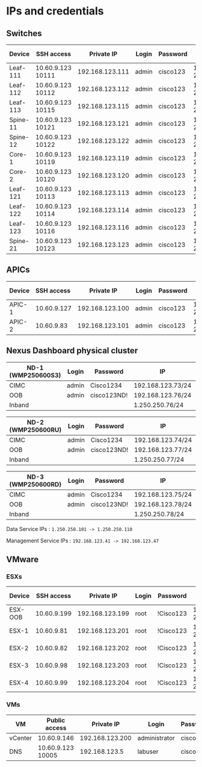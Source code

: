 # IPs and credentials

## Switches

| Device   | SSH access        | Private IP      | Login | Password | Console (telnet) |
| -------- | ----------------- | --------------- | ----- | -------- | ---------------- |
| Leaf-111 | 10.60.9.123 10111 | 192.168.123.111 | admin | cisco123 | 10.60.9.123 2071 |
| Leaf-112 | 10.60.9.123 10112 | 192.168.123.112 | admin | cisco123 | 10.60.9.123 2072 |
| Leaf-113 | 10.60.9.123 10115 | 192.168.123.115 | admin | cisco123 | 10.60.9.123 2079 |
| Spine-11 | 10.60.9.123 10121 | 192.168.123.121 | admin | cisco123 | 10.60.9.123 2069 |
| Spine-12 | 10.60.9.123 10122 | 192.168.123.122 | admin | cisco123 | 10.60.9.123 2070 |
| Core-1   | 10.60.9.123 10119 | 192.168.123.119 | admin | cisco123 | 10.60.9.123 2067 |
| Core-2   | 10.60.9.123 10120 | 192.168.123.120 | admin | cisco123 | 10.60.9.123 2068 |
| Leaf-121 | 10.60.9.123 10113 | 192.168.123.113 | admin | cisco123 | 10.60.9.123 2073 |
| Leaf-122 | 10.60.9.123 10114 | 192.168.123.114 | admin | cisco123 | 10.60.9.123 2074 |
| Leaf-123 | 10.60.9.123 10116 | 192.168.123.116 | admin | cisco123 | 10.60.9.123 2076 |
| Spine-21 | 10.60.9.123 10123 | 192.168.123.123 | admin | cisco123 | 10.60.9.123 2075 |

## APICs

| Device | SSH access  | Private IP      | Login | Password | CIMC access       | Private IP      | Login | Password |
| :----- | :---------- | --------------- | ----- | -------- | ----------------- | --------------- | ----- | -------- |
| APIC-1 | 10.60.9.127 | 192.168.123.100 | admin | cisco123 | 10.60.9.123 20151 | 192.168.123.151 | admin | cisco123 |
| APIC-2 | 10.60.9.83  | 192.168.123.101 | admin | cisco123 | 10.60.9.123 20152 | 192.168.123.152 | admin | cisco123 |

## Nexus Dashboard physical cluster

| ND-1 (WMP250600S3) | Login | Password    | IP                | IPDG            | VLAN |
| ------------------ | ----- | ----------- | ----------------- | --------------- | ---- |
| CIMC               | admin | Cisco1234   | 192.168.123.73/24 | 192.168.123.254 |      |
| OOB                | admin | cisco123ND! | 192.168.123.76/24 | 192.168.123.254 |      |
| Inband             |       |             | 1.250.250.76/24   | 1.250.250.250   | 250  |

| ND-2 (WMP250600RU) | Login | Password    | IP                | IPDG             | VLAN |
| ------------------ | ----- | ----------- | ----------------- | ---------------- | ---- |
| CIMC               | admin | Cisco1234   | 192.168.123.74/24 | 192.168.123.254  |      |
| OOB                | admin | cisco123ND! | 192.168.123.77/24 | 192.168..123.254 |      |
| Inband             |       |             | 1.250.250.77/24   | 1.250.250.250    | 250  |

| ND-3 (WMP250600RD) | Login | Password    | IP                | IPDG             | VLAN |
| ------------------ | ----- | ----------- | ----------------- | ---------------- | ---- |
| CIMC               | admin | Cisco1234   | 192.168.123.75/24 | 192.168.123.254  |      |
| OOB                | admin | cisco123ND! | 192.168.123.78/24 | 192.168..123.254 |      |
| Inband             |       |             | 1.250.250.78/24   | 1.250.250.250    | 250  |

Data Service IPs : `1.250.250.101 -> 1.250.250.110`

Management Service IPs : `192.168.123.41 -> 192.168.123.47`

## VMware

### ESXs

| Device  | SSH access  | Private IP      | Login | Password  | CIMC access       | Private IP      | Login | Password |
| ------- | ----------- | --------------- | ----- | --------- | ----------------- | --------------- | ----- | -------- |
| ESX-OOB | 10.60.9.199 | 192.168.123.199 | root  | !Cisco123 | 10.60.9.123 20153 | 192.168.123.153 | admin | cisco123 |
| ESX-1   | 10.60.9.81  | 192.168.123.201 | root  | !Cisco123 | 10.60.9.123 20154 | 192.168.123.154 | admin | cisco123 |
| ESX-2   | 10.60.9.82  | 192.168.123.202 | root  | !Cisco123 | 10.60.9.123 20155 | 192.168.123.155 | admin | cisco123 |
| ESX-3   | 10.60.9.98  | 192.168.123.203 | root  | !Cisco123 | 10.60.9.123 20156 | 192.168.123.156 | admin | cisco123 |
| ESX-4   | 10.60.9.99  | 192.168.123.204 | root  | !Cisco123 | 10.60.9.123 20157 | 192.168.123.157 | admin | cisco123 |

### VMs

| VM      | Public access     | Private IP      | Login         | Password |
| ------- | ----------------- | --------------- | ------------- | -------- |
| vCenter | 10.60.9.146       | 192.168.123.200 | administrator | cisco123 |
| DNS     | 10.60.9.123 10005 | 192.168.123.5   | labuser       | cisco123 |

